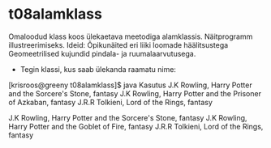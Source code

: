 # t08alamklass

Omaloodud klass koos ülekaetava meetodiga alamklassis. Näitprogramm illustreerimiseks.
Ideid:
Õpikunäited eri liiki loomade häälitsustega
Geomeetrilised kujundid pindala- ja ruumalaarvutusega.

* Tegin klassi, kus saab ülekanda raamatu nime:

[krisroos@greeny t08alamklass]$ java Kasutus
J.K Rowling, Harry Potter and the Sorcere's Stone, fantasy
J.K Rowling, Harry Potter and the Prisoner of Azkaban, fantasy
J.R.R Tolkieni,  Lord of the Rings, fantasy



J.K Rowling, Harry Potter and the Sorcere's Stone, fantasy
J.K Rowling, Harry Potter and the Goblet of Fire, fantasy
J.R.R Tolkieni,  Lord of the Rings, fantasy
